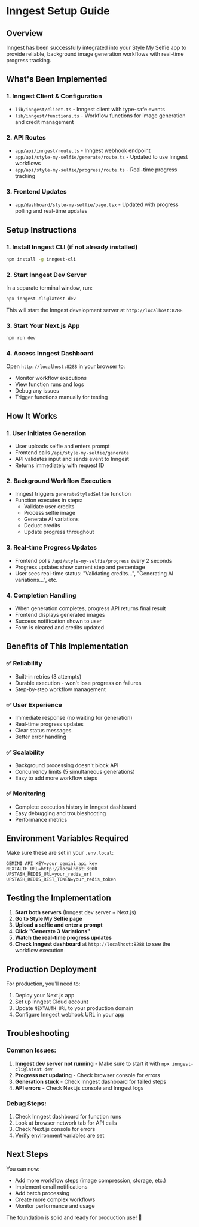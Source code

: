 # Inngest Setup Guide

## Overview
Inngest has been successfully integrated into your Style My Selfie app to provide reliable, background image generation workflows with real-time progress tracking.

## What's Been Implemented

### 1. **Inngest Client & Configuration**
- `lib/inngest/client.ts` - Inngest client with type-safe events
- `lib/inngest/functions.ts` - Workflow functions for image generation and credit management

### 2. **API Routes**
- `app/api/inngest/route.ts` - Inngest webhook endpoint
- `app/api/style-my-selfie/generate/route.ts` - Updated to use Inngest workflows
- `app/api/style-my-selfie/progress/route.ts` - Real-time progress tracking

### 3. **Frontend Updates**
- `app/dashboard/style-my-selfie/page.tsx` - Updated with progress polling and real-time updates

## Setup Instructions

### 1. Install Inngest CLI (if not already installed)
```bash
npm install -g inngest-cli
```

### 2. Start Inngest Dev Server
In a separate terminal window, run:
```bash
npx inngest-cli@latest dev
```

This will start the Inngest development server at `http://localhost:8288`

### 3. Start Your Next.js App
```bash
npm run dev
```

### 4. Access Inngest Dashboard
Open `http://localhost:8288` in your browser to:
- Monitor workflow executions
- View function runs and logs
- Debug any issues
- Trigger functions manually for testing

## How It Works

### 1. **User Initiates Generation**
- User uploads selfie and enters prompt
- Frontend calls `/api/style-my-selfie/generate`
- API validates input and sends event to Inngest
- Returns immediately with request ID

### 2. **Background Workflow Execution**
- Inngest triggers `generateStyledSelfie` function
- Function executes in steps:
  - Validate user credits
  - Process selfie image
  - Generate AI variations
  - Deduct credits
  - Update progress throughout

### 3. **Real-time Progress Updates**
- Frontend polls `/api/style-my-selfie/progress` every 2 seconds
- Progress updates show current step and percentage
- User sees real-time status: "Validating credits...", "Generating AI variations...", etc.

### 4. **Completion Handling**
- When generation completes, progress API returns final result
- Frontend displays generated images
- Success notification shown to user
- Form is cleared and credits updated

## Benefits of This Implementation

### ✅ **Reliability**
- Built-in retries (3 attempts)
- Durable execution - won't lose progress on failures
- Step-by-step workflow management

### ✅ **User Experience**
- Immediate response (no waiting for generation)
- Real-time progress updates
- Clear status messages
- Better error handling

### ✅ **Scalability**
- Background processing doesn't block API
- Concurrency limits (5 simultaneous generations)
- Easy to add more workflow steps

### ✅ **Monitoring**
- Complete execution history in Inngest dashboard
- Easy debugging and troubleshooting
- Performance metrics

## Environment Variables Required

Make sure these are set in your `.env.local`:
```env
GEMINI_API_KEY=your_gemini_api_key
NEXTAUTH_URL=http://localhost:3000
UPSTASH_REDIS_URL=your_redis_url
UPSTASH_REDIS_REST_TOKEN=your_redis_token
```

## Testing the Implementation

1. **Start both servers** (Inngest dev server + Next.js)
2. **Go to Style My Selfie page**
3. **Upload a selfie and enter a prompt**
4. **Click "Generate 3 Variations"**
5. **Watch the real-time progress updates**
6. **Check Inngest dashboard** at `http://localhost:8288` to see the workflow execution

## Production Deployment

For production, you'll need to:
1. Deploy your Next.js app
2. Set up Inngest Cloud account
3. Update `NEXTAUTH_URL` to your production domain
4. Configure Inngest webhook URL in your app

## Troubleshooting

### Common Issues:
1. **Inngest dev server not running** - Make sure to start it with `npx inngest-cli@latest dev`
2. **Progress not updating** - Check browser console for errors
3. **Generation stuck** - Check Inngest dashboard for failed steps
4. **API errors** - Check Next.js console and Inngest logs

### Debug Steps:
1. Check Inngest dashboard for function runs
2. Look at browser network tab for API calls
3. Check Next.js console for errors
4. Verify environment variables are set

## Next Steps

You can now:
- Add more workflow steps (image compression, storage, etc.)
- Implement email notifications
- Add batch processing
- Create more complex workflows
- Monitor performance and usage

The foundation is solid and ready for production use! 🚀
